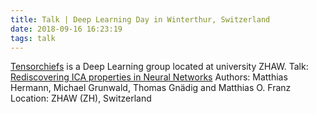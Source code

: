 ```yaml
---
title: Talk | Deep Learning Day in Winterthur, Switzerland
date: 2018-09-16 16:23:19
tags: talk
---
```


[Tensorchiefs](https://tensorchiefs.github.io/dlday2018/) is a Deep Learning group located at university ZHAW.
Talk: [Rediscovering ICA properties in Neural Networks](/assets/docs/2018_Presentation_ICA.pdf)
Authors: Matthias Hermann, Michael Grunwald, Thomas Gnädig and Matthias O. Franz
Location: ZHAW (ZH), Switzerland

